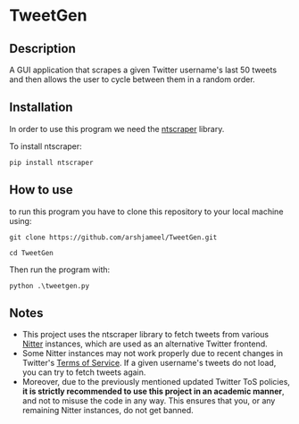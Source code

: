 # TweetGen
## Description
A GUI application that scrapes a given Twitter username's last 50 tweets and then allows the user to cycle between them in a random order.

## Installation
In order to use this program we need the [ntscraper](https://github.com/bocchilorenzo/ntscraper) library.

To install ntscraper:
```
pip install ntscraper
```
## How to use
to run this program you have to clone this repository to your local machine using:
```
git clone https://github.com/arshjameel/TweetGen.git
```
```
cd TweetGen
```
Then run the program with:
```
python .\tweetgen.py
```

## Notes
* This project uses the ntscraper library to fetch tweets from various [Nitter](https://github.com/zedeus/nitter?tab=readme-ov-file) instances, which are used as an alternative Twitter frontend.
* Some Nitter instances may not work properly due to recent changes in Twitter's [Terms of Service](https://x.com/en/tos). If a given username's tweets do not load, you can try to fetch tweets again.
* Moreover, due to the previously mentioned updated Twitter ToS policies, **it is strictly recommended to use this project in an academic manner**, and not to misuse the code in any way. This ensures that you, or any remaining Nitter instances, do not get banned.
